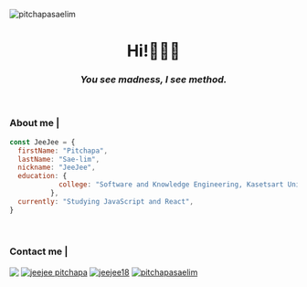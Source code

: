 <p align="left"> <img src="https://komarev.com/ghpvc/?username=pitchapasaelim&label=Profile%20views&color=000000&style=flat" alt="pitchapasaelim" /> </p>
<h1 align="center">Hi!🙋🏻‍♀</h1>

*<h3 align="center">You see madness, I see method.</h3>*

<br>

<h3 align="left">About me |</h3>

```javascript
const JeeJee = {
  firstName: "Pitchapa",
  lastName: "Sae-lim",
  nickname: "JeeJee",
  education: {
            college: "Software and Knowledge Engineering, Kasetsart University",
          },
  currently: "Studying JavaScript and React",
}
```

<br>
<!-- <div align="center">
<p>&nbsp;<img align="center" width="450" src="https://github-readme-stats.vercel.app/api?username=pitchapasaelim&show_icons=true&theme=highcontrast&title_color=FFFFFF&text_color=FFFFFF&locale=en" width="361" alt="pitchapasaelim" />
<a href="https://github.com/anuraghazra/github-readme-stats">
    <img align="center" width="285" src="https://github-readme-stats.vercel.app/api/top-langs/?username=PitchapaSaelim&langs_count=10&show_icons=true&theme=highcontrast&title_color=FFFFFF&text_color=FFFFFF&locale=en&layout=compact" />
</a>
</div> -->

<h3 align="left">Contact me |</h3>
<p align="left">
<a href="mailto:%20pitchapa.saelim@gmail.com"><img align="center" src="https://img.shields.io/badge/Gmail-D14836?style=for-the-badge&logo=gmail&logoColor=white"/></a>
<a href="https://fb.com/jeejee.pitchapa" target="blank"><img align="center" src="https://img.shields.io/badge/Facebook-1877F2?style=for-the-badge&logo=facebook&logoColor=white" alt="jeejee pitchapa"/></a>
<a href="https://instagram.com/jeejee18" target="blank"><img align="center" src="https://img.shields.io/badge/Instagram-E4405F?style=for-the-badge&logo=instagram&logoColor=white" alt="jeejee18" /></a>
<a href="https://www.linkedin.com/in/pitchapa-sae-lim-482710223/" target="blank"><img align="center" src="https://img.shields.io/badge/LinkedIn-0077B5?style=for-the-badge&logo=linkedin&logoColor=white" alt="pitchapasaelim" /></a>
</p>


